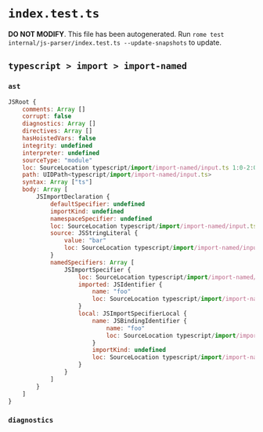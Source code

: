 # `index.test.ts`

**DO NOT MODIFY**. This file has been autogenerated. Run `rome test internal/js-parser/index.test.ts --update-snapshots` to update.

## `typescript > import > import-named`

### `ast`

```javascript
JSRoot {
	comments: Array []
	corrupt: false
	diagnostics: Array []
	directives: Array []
	hasHoistedVars: false
	integrity: undefined
	interpreter: undefined
	sourceType: "module"
	loc: SourceLocation typescript/import/import-named/input.ts 1:0-2:0
	path: UIDPath<typescript/import/import-named/input.ts>
	syntax: Array ["ts"]
	body: Array [
		JSImportDeclaration {
			defaultSpecifier: undefined
			importKind: undefined
			namespaceSpecifier: undefined
			loc: SourceLocation typescript/import/import-named/input.ts 1:0-1:26
			source: JSStringLiteral {
				value: "bar"
				loc: SourceLocation typescript/import/import-named/input.ts 1:20-1:25
			}
			namedSpecifiers: Array [
				JSImportSpecifier {
					loc: SourceLocation typescript/import/import-named/input.ts 1:9-1:12
					imported: JSIdentifier {
						name: "foo"
						loc: SourceLocation typescript/import/import-named/input.ts 1:9-1:12 (foo)
					}
					local: JSImportSpecifierLocal {
						name: JSBindingIdentifier {
							name: "foo"
							loc: SourceLocation typescript/import/import-named/input.ts 1:9-1:12 (foo)
						}
						importKind: undefined
						loc: SourceLocation typescript/import/import-named/input.ts 1:9-1:12
					}
				}
			]
		}
	]
}
```

### `diagnostics`

```

```
